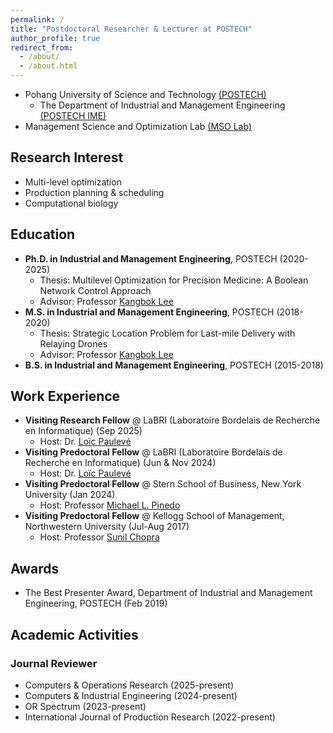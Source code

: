 ```yaml
---
permalink: /
title: "Postdoctoral Researcher & Lecturer at POSTECH"
author_profile: true
redirect_from: 
  - /about/
  - /about.html
---
```


* Pohang University of Science and Technology [(POSTECH)](https://www.postech.ac.kr/eng/index.do)
  * The Department of Industrial and Management Engineering [(POSTECH IME)](https://ime.postech.ac.kr/en/)
* Management Science and Optimization Lab [(MSO Lab)](https://www.msolab.org/)

## Research Interest

* Multi-level optimization
* Production planning & scheduling
* Computational biology

## Education

* **Ph.D. in Industrial and Management Engineering**, POSTECH (2020-2025)
  * Thesis: Multilevel Optimization for Precision Medicine: A Boolean Network Control Approach
  * Advisor: Professor [Kangbok Lee](https://www.msolab.org/)
* **M.S. in Industrial and Management Engineering**, POSTECH (2018-2020)
  <!-- * Early graduation, The Best Presenter Award (Department of IME, POSTECH) -->
  * Thesis: Strategic Location Problem for Last-mile Delivery with Relaying Drones
  * Advisor: Professor [Kangbok Lee](https://www.msolab.org/)
* **B.S. in Industrial and Management Engineering**, POSTECH (2015-2018)
  <!-- * Early graduation, Summa Cum Laude (2nd place) -->

## Work Experience

* **Visiting Research Fellow** @ LaBRI (Laboratoire Bordelais de Recherche en Informatique) (Sep 2025)
  * Host: Dr. [Loïc Paulevé](https://loicpauleve.name/)
* **Visiting Predoctoral Fellow** @ LaBRI (Laboratoire Bordelais de Recherche en Informatique) (Jun & Nov 2024)
  * Host: Dr. [Loïc Paulevé](https://loicpauleve.name/)
* **Visiting Predoctoral Fellow** @ Stern School of Business, New York University (Jan 2024)
  * Host: Professor [Michael L. Pinedo](https://www.stern.nyu.edu/faculty/bio/michael-pinedo)
* **Visiting Predoctoral Fellow** @ Kellogg School of Management, Northwestern University (Jul-Aug 2017)
  * Host: Professor [Sunil Chopra](https://www.kellogg.northwestern.edu/faculty/directory/chopra_sunil/)
<!-- * Intern, PMGROW Corp. (Jul-Aug 2016) -->

## Awards

* The Best Presenter Award, Department of Industrial and Management Engineering, POSTECH (Feb 2019)

## Academic Activities

### Journal Reviewer

* Computers & Operations Research (2025-present)
* Computers & Industrial Engineering (2024-present)
* OR Spectrum (2023-present)
* International Journal of Production Research (2022-present)


